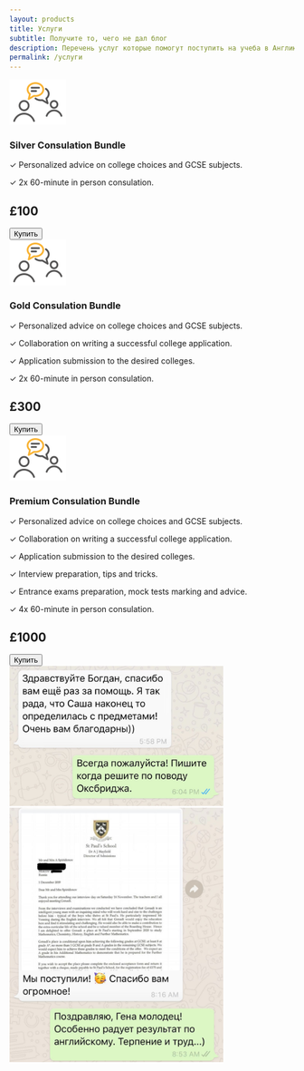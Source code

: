 ```yaml
---
layout: products
title: Услуги
subtitle: Получите то, чего не дал блог
description: Перечень услуг которые помогут поступить на учеба в Англию.
permalink: /услуги
---
```


<div class="container-fluid row">
    <div class="col-md-2">
        <img style="width: 100px" src="assets/images/consultation.png"/>
    </div>
    <div class="col-md-6">
        <h3>Silver Consulation Bundle</h3>
        <p>✓ Personalized advice on college choices and GCSE subjects.</p>
        <p>✓ 2x 60-minute in person consulation.</p>
    </div>
    <div class="col-md-2">
        <h2 class="product-price">£100</h2>
    </div>
    <div class="col-md-2">
        <form action="https://www.paypal.com/cgi-bin/webscr" method="post" target="_top">
            <input type="hidden" name="cmd" value="_s-xclick">
            <input type="hidden" name="hosted_button_id" value="46M3CPG4N5W6Q">
            <input type="submit" value="Купить" name="submit" title = "PayPal - The safer, easier way to pay online!" class="btn btn-coll">
        </form>
    </div>
</div>
<div class="container-fluid product-highlight row">
    <div class="col-md-2">
        <img style="width: 100px" src="assets/images/consultation.png"/>
    </div>
    <div class="col-md-6">
        <h3>Gold Consulation Bundle</h3>
        <p>✓ Personalized advice on college choices and GCSE subjects.</p>
        <p>✓ Collaboration on writing a successful college application.</p>
        <p>✓ Application submission to the desired colleges.</p>
        <p>✓ 2x 60-minute in person consulation.</p>
    </div>
    <div class="col-md-2">
        <h2 class="product-price">£300</h2>
    </div>
    <div class="col-md-2">
        <form action="https://www.paypal.com/cgi-bin/webscr" method="post" target="_top">
            <input type="hidden" name="cmd" value="_s-xclick">
            <input type="hidden" name="hosted_button_id" value="46M3CPG4N5W6Q">
            <input type="submit" value="Купить" name="submit" title = "PayPal - The safer, easier way to pay online!" class="btn btn-coll">
        </form>
    </div>
</div>
<div class="container-fluid row">
    <div class="col-md-2">
        <img style="width: 100px" src="assets/images/consultation.png"/>
    </div>
    <div class="col-md-6">
        <h3>Premium Consulation Bundle</h3>
        <p>✓ Personalized advice on college choices and GCSE subjects.</p>
        <p>✓ Collaboration on writing a successful college application.</p>
        <p>✓ Application submission to the desired colleges.</p>
        <p>✓ Interview preparation, tips and tricks.</p>
        <p>✓ Entrance exams preparation, mock tests marking and advice.</p>
        <p>✓ 4x 60-minute in person consulation.</p>
    </div>
    <div class="col-md-2">
        <h2 class="product-price">£1000</h2>
    </div>
    <div class="col-md-2">
        <form action="https://www.paypal.com/cgi-bin/webscr" method="post" target="_top">
            <input type="hidden" name="cmd" value="_s-xclick">
            <input type="hidden" name="hosted_button_id" value="46M3CPG4N5W6Q">
            <input type="submit" value="Купить" name="submit" title = "PayPal - The safer, easier way to pay online!" class="btn btn-coll">
        </form>
    </div>
<div class="container-fluid" style="width:75%;">
  <div id="myCarousel" class="carousel slide" data-ride="carousel">
    <div class="carousel-inner">
        <div class="item active" style="background-color:#ffff;">
            <div class="testimonial">
                <div class="pic">
                    <img src="assets/images/testimonial_1.jpg">
                </div>
            </div>
        </div>
        <div class="item" style="background-color:#ffff;">
            <div class="testimonial">
                <div class="pic">
                    <img src="assets/images/testimonial_2.jpg">
                </div>
            </div>
        </div>
    </div>
  </div>
</div>
<script>
    $('.carousel').on('click',function(){ $( this ).carousel('next');})
</script>
